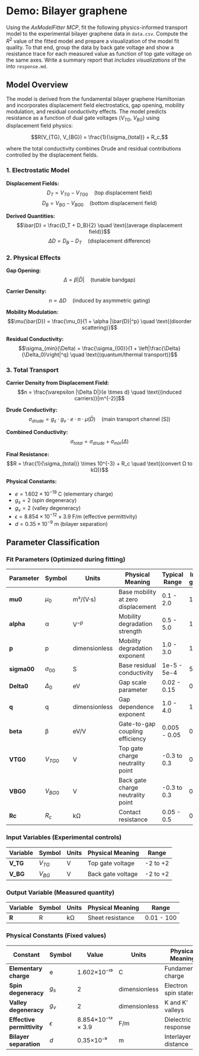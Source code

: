 # Demo: Bilayer graphene 
Using the *AxModelFitter MCP*, fit the following physics-informed transport model to the experimental bilayer graphene data in `data.csv`. Compute the $R^2$ value of the fitted model and prepare a visualization of the model fit quality. To that end, group the data by back gate voltage and show a resistance trace for each measured value as function of top gate voltage on the same axes. Write a summary report that *includes visualizations* of the into `response.md`.

## Model Overview

The model is derived from the fundamental bilayer graphene Hamiltonian and incorporates displacement field electrostatics, gap opening, mobility modulation, and residual conductivity effects. The model predicts resistance as a function of dual gate voltages ($V_{TG}$, $V_{BG}$) using displacement field physics:

$$R(V_{TG}, V_{BG}) = \frac{1}{\sigma_{total}} + R_c,$$

where the total conductivity combines Drude and residual contributions controlled by the displacement fields.

### 1. Electrostatic Model

**Displacement Fields:**
$$D_T = V_{TG} - V_{TG0} \quad \text{(top displacement field)}$$
$$D_B = V_{BG} - V_{BG0} \quad \text{(bottom displacement field)}$$

**Derived Quantities:**
$$\bar{D} = \frac{D_T + D_B}{2} \quad \text{(average displacement field)}$$
$$\Delta D = D_B - D_T \quad \text{(displacement difference)}$$

### 2. Physical Effects

**Gap Opening:**
$$\Delta = \beta |\bar{D}| \quad \text{(tunable bandgap)}$$

**Carrier Density:**
$$n \propto \Delta D \quad \text{(induced by asymmetric gating)}$$

**Mobility Modulation:**
$$\mu(\bar{D}) = \frac{\mu_0}{1 + \alpha |\bar{D}|^p} \quad \text{(disorder scattering)}$$

**Residual Conductivity:**
$$\sigma_{min}(\Delta) = \frac{\sigma_{00}}{1 + \left|\frac{\Delta}{\Delta_0}\right|^q} \quad \text{(quantum/thermal transport)}$$

### 3. Total Transport

**Carrier Density from Displacement Field:**
$$n = \frac{\varepsilon |\Delta D|}{e \times d} \quad \text{(induced carriers)}[m^{-2}]$$

**Drude Conductivity:**
$$\sigma_{drude} = g_s \cdot g_v \cdot e \cdot n \cdot \mu(\bar{D}) \quad \text{(main transport channel [S])}$$

**Combined Conductivity:**
$$\sigma_{total} = \sigma_{drude} + \sigma_{min}(\Delta)$$

**Final Resistance:**
$$R = \frac{1}{\sigma_{total}} \times 10^{-3} + R_c \quad \text{(convert Ω to kΩ)}$$

**Physical Constants:**
- $e = 1.602 \times 10^{-19}$ C (elementary charge)
- $g_s = 2$ (spin degeneracy)
- $g_v = 2$ (valley degeneracy)
- $\epsilon = 8.854 \times 10^{-12} \times 3.9$ F/m (effective permittivity)
- $d = 0.35 \times 10^{-9}$ m (bilayer separation)


## Parameter Classification

### **Fit Parameters** (Optimized during fitting)

| Parameter   | Symbol        | Units         | Physical Meaning                   | Typical Range | Initial guess |
| ----------- | ------------- | ------------- | ---------------------------------- | ------------- | ------------- |
| **mu0**     | $\mu_0$       | m²/(V·s)      | Base mobility at zero displacement | 0.1 - 2.0     | 1.0           |
| **alpha**   | α             | V$^{-p}$      | Mobility degradation strength      | 0.5 - 5.0     | 1.0           |
| **p**       | p             | dimensionless | Mobility degradation exponent      | 1.0 - 3.0     | 1.5           |
| **sigma00** | $\sigma_{00}$ | S             | Base residual conductivity         | 1e-5 - 5e-4   | 5e-5          |
| **Delta0**  | $\Delta_0$    | eV            | Gap scale parameter                | 0.02 - 0.15   | 0.08          |
| **q**       | q             | dimensionless | Gap dependence exponent            | 1.0 - 4.0     | 1.5           |
| **beta**    | β             | eV/V          | Gate-to-gap coupling efficiency    | 0.005 - 0.05  | 0.02          |
| **VTG0**    | $V_{TG0}$     | V             | Top gate charge neutrality point   | -0.3 to 0.3   | 0.0           |
| **VBG0**    | $V_{BG0}$     | V             | Back gate charge neutrality point  | -0.3 to 0.3   | 0.0           |
| **Rc**      | $R_c$         | kΩ            | Contact resistance                 | 0.05 - 0.5    | 0.15          |

### **Input Variables** (Experimental controls)

| Variable | Symbol   | Units | Physical Meaning  | Range    |
| -------- | -------- | ----- | ----------------- | -------- |
| **V_TG** | $V_{TG}$ | V     | Top gate voltage  | -2 to +2 |
| **V_BG** | $V_{BG}$ | V     | Back gate voltage | -2 to +2 |

### **Output Variable** (Measured quantity)

| Variable | Symbol | Units | Physical Meaning | Range      |
| -------- | ------ | ----- | ---------------- | ---------- |
| **R**    | R      | kΩ    | Sheet resistance | 0.01 - 100 |

### **Physical Constants** (Fixed values)

| Constant                   | Symbol     | Value             | Units         | Physical Meaning     |
| -------------------------- | ---------- | ----------------- | ------------- | -------------------- |
| **Elementary charge**      | e          | 1.602×10⁻¹⁹       | C             | Fundamental charge   |
| **Spin degeneracy**        | $g_s$      | 2                 | dimensionless | Electron spin states |
| **Valley degeneracy**      | $g_v$      | 2                 | dimensionless | K and K' valleys     |
| **Effective permittivity** | $\epsilon$ | 8.854×10⁻¹² × 3.9 | F/m           | Dielectric response  |
| **Bilayer separation**     | $d$        | 0.35×10⁻⁹         | m             | Interlayer distance  |

